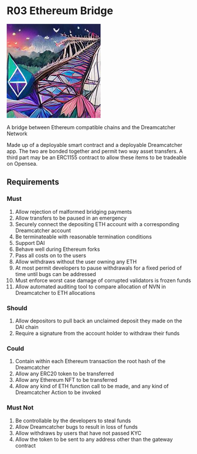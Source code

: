 # R03 Ethereum Bridge

![Anime-Beautiful](/nfts/EthereumBridge.png)

A bridge between Ethereum compatible chains and the Dreamcatcher Network

Made up of a deployable smart contract and a deployable Dreamcatcher app. The two are bonded together and permit two way asset transfers. A third part may be an ERC1155 contract to allow these items to be tradeable on Opensea.

## Requirements

### Must

1. Allow rejection of malformed bridging payments
1. Allow transfers to be paused in an emergency
1. Securely connect the depositing ETH account with a corresponding Dreamcatcher account
1. Be terminateable with reasonable termination conditions
1. Support DAI
1. Behave well during Ethereum forks
1. Pass all costs on to the users
1. Allow withdraws without the user owning any ETH
1. At most permit developers to pause withdrawals for a fixed period of time until bugs can be addressed
1. Must enforce worst case damage of corrupted validators is frozen funds
1. Allow automated auditing tool to compare allocation of NVN in Dreamcatcher to ETH allocations

### Should

1. Allow depositors to pull back an unclaimed deposit they made on the DAI chain
1. Require a signature from the account holder to withdraw their funds

### Could

1. Contain within each Ethereum transaction the root hash of the Dreamcatcher
1. Allow any ERC20 token to be transferred
1. Allow any Ethereum NFT to be transferred
1. Allow any kind of ETH function call to be made, and any kind of Dreamcatcher Action to be invoked

### Must Not

1. Be controllable by the developers to steal funds
1. Allow Dreamcatcher bugs to result in loss of funds
1. Allow withdraws by users that have not passed KYC
1. Allow the token to be sent to any address other than the gateway contract
